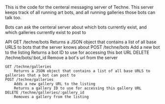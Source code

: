 This is the code for the centeral messaging server of Techne.
This server keeps track of all running art bots, and all running galleries those bots can talk too.

Bots can ask the centeral server about which bots currently exist, and which galleries currently exist to post to

API
	GET /techne/bots
		Returns a JSON object that contains a list of all base URLS to bots that the server knows about
	POST /techne/bots
		Add a new bot to the listing
		Returns a bot ID to use for accessing this bot URL
	DELETE /techne/bots/:bot_id
		Remove a bot's url from the server

	GET /techne/galleries
		Returns a JSON object that contains a list of all base URLS to galleries that a bot can post to
	POST /techne/galleries
		Adds a new gallery URL to the listing
		Returns a gallery ID to use for accessing this gallery URL
	DELETE /techne/galleries/:gallery_id
		Removes a gallery from the listing
